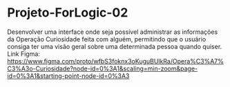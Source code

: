 # Projeto-ForLogic-02
 Desenvolver uma interface onde seja possível administrar as informações da Operação Curiosidade feita com alguém, permitindo que o usuário consiga ter uma visão geral sobre uma determinada pessoa quando quiser. Link Figma: https://www.figma.com/proto/wfbS3foknx3oKuguBUlkRa/Opera%C3%A7%C3%A3o-Curiosidade?node-id=0%3A1&scaling=min-zoom&page-id=0%3A1&starting-point-node-id=0%3A3
